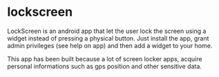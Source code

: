 # lockscreen
LockScreen is an android app that let the user lock the screen using a widget instead of pressing a physical button.
Just install the app, grant admin privileges (see help on app) and then add a widget to your home.

This app has been built because a lot of screen locker apps, acquire personal informations such as gps position and other sensitive data.
